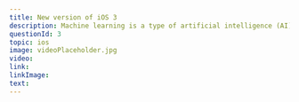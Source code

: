 ```yaml
---
title: New version of iOS 3
description: Machine learning is a type of artificial intelligence (AI) that provides computers with the ability to learn without being explicitly programmed. Machine learning focuses on the development of computer programs that can change when exposed to new data.
questionId: 3
topic: ios
image: videoPlaceholder.jpg
video:
link:
linkImage:
text:
---
```

